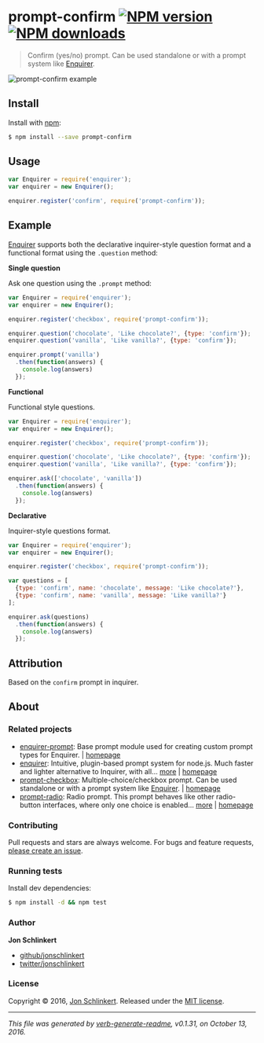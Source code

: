 # prompt-confirm [![NPM version](https://img.shields.io/npm/v/prompt-confirm.svg?style=flat)](https://www.npmjs.com/package/prompt-confirm) [![NPM downloads](https://img.shields.io/npm/dm/prompt-confirm.svg?style=flat)](https://npmjs.org/package/prompt-confirm) 

> Confirm (yes/no) prompt. Can be used standalone or with a prompt system like [Enquirer].

![prompt-confirm example](https://raw.githubusercontent.com/enquirer/prompt-confirm/master/example.gif)

## Install
Install with [npm](https://www.npmjs.com/):

```sh
$ npm install --save prompt-confirm
```

## Usage

```js
var Enquirer = require('enquirer');
var enquirer = new Enquirer();

enquirer.register('confirm', require('prompt-confirm'));
```

## Example

[Enquirer][] supports both the declarative inquirer-style question format and a functional format using the `.question` method:

**Single question**

Ask one question using the `.prompt` method:

```js
var Enquirer = require('enquirer');
var enquirer = new Enquirer();

enquirer.register('checkbox', require('prompt-confirm'));

enquirer.question('chocolate', 'Like chocolate?', {type: 'confirm'});
enquirer.question('vanilla', 'Like vanilla?', {type: 'confirm'});

enquirer.prompt('vanilla')
  .then(function(answers) {
    console.log(answers)
  });
```

**Functional**

Functional style questions.

```js
var Enquirer = require('enquirer');
var enquirer = new Enquirer();

enquirer.register('checkbox', require('prompt-confirm'));

enquirer.question('chocolate', 'Like chocolate?', {type: 'confirm'});
enquirer.question('vanilla', 'Like vanilla?', {type: 'confirm'});

enquirer.ask(['chocolate', 'vanilla'])
  .then(function(answers) {
    console.log(answers)
  });
```

**Declarative**

Inquirer-style questions format.

```js
var Enquirer = require('enquirer');
var enquirer = new Enquirer();

enquirer.register('checkbox', require('prompt-confirm'));

var questions = [
  {type: 'confirm', name: 'chocolate', message: 'Like chocolate?'},
  {type: 'confirm', name: 'vanilla', message: 'Like vanilla?'}
];

enquirer.ask(questions)
  .then(function(answers) {
    console.log(answers)
  });
```

## Attribution

Based on the `confirm` prompt in inquirer.

## About
### Related projects
- [enquirer-prompt](https://www.npmjs.com/package/enquirer-prompt): Base prompt module used for creating custom prompt types for Enquirer. | [homepage](https://github.com/jonschlinkert/enquirer-prompt "Base prompt module used for creating custom prompt types for Enquirer.")
- [enquirer](https://www.npmjs.com/package/enquirer): Intuitive, plugin-based prompt system for node.js. Much faster and lighter alternative to Inquirer, with all… [more](https://github.com/enquirer/enquirer) | [homepage](https://github.com/enquirer/enquirer "Intuitive, plugin-based prompt system for node.js. Much faster and lighter alternative to Inquirer, with all the same prompt types and more, but without the bloat.")
- [prompt-checkbox](https://www.npmjs.com/package/prompt-checkbox): Multiple-choice/checkbox prompt. Can be used standalone or with a prompt system like [Enquirer]. | [homepage](https://github.com/enquirer/prompt-checkbox "Multiple-choice/checkbox prompt. Can be used standalone or with a prompt system like [Enquirer].")
- [prompt-radio](https://www.npmjs.com/package/prompt-radio): Radio prompt. This prompt behaves like other radio-button interfaces, where only one choice is enabled… [more](https://github.com/enquirer/prompt-radio) | [homepage](https://github.com/enquirer/prompt-radio "Radio prompt. This prompt behaves like other radio-button interfaces, where only one choice is enabled whilst all others are disabled. Can be used as a standalone prompt, or with a prompt system like [Enquirer].")

### Contributing
Pull requests and stars are always welcome. For bugs and feature requests, [please create an issue](../../issues/new).

### Running tests

Install dev dependencies:

```sh
$ npm install -d && npm test
```

### Author
**Jon Schlinkert**

+ [github/jonschlinkert](https://github.com/jonschlinkert)
+ [twitter/jonschlinkert](http://twitter.com/jonschlinkert)

### License
Copyright © 2016, [Jon Schlinkert](https://github.com/jonschlinkert).
Released under the [MIT license](https://github.com/enquirer/prompt-confirm/blob/master/LICENSE).

***

_This file was generated by [verb-generate-readme](https://github.com/verbose/verb-generate-readme), v0.1.31, on October 13, 2016._

[enquirer]: https://github.com/enquirer/enquirer
[verb-generate-readme]: https://github.com/verbose/verb-generate-readme
[verb]: https://github.com/verbose/verb
